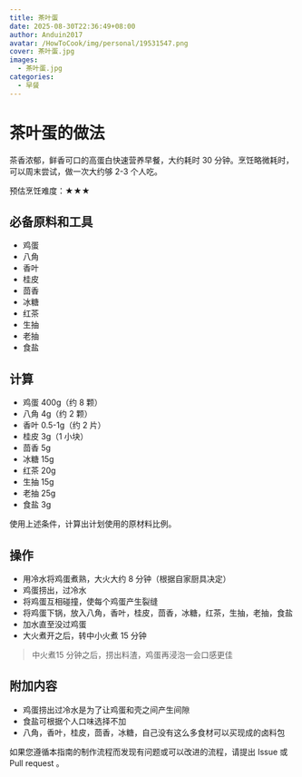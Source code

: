 ```yaml
---
title: 茶叶蛋
date: 2025-08-30T22:36:49+08:00
author: Anduin2017
avatar: /HowToCook/img/personal/19531547.png
cover: 茶叶蛋.jpg
images:
  - 茶叶蛋.jpg
categories:
  - 早餐
---
```


# 茶叶蛋的做法

茶香浓郁，鲜香可口的高蛋白快速营养早餐，大约耗时 30 分钟。烹饪略微耗时，可以周末尝试，做一次大约够 2-3 个人吃。

预估烹饪难度：★★★

## 必备原料和工具

- 鸡蛋
- 八角
- 香叶
- 桂皮
- 茴香
- 冰糖
- 红茶
- 生抽
- 老抽
- 食盐

## 计算

- 鸡蛋 400g（约 8 颗）
- 八角 4g（约 2 颗）
- 香叶 0.5-1g（约 2 片）
- 桂皮 3g（1 小块）
- 茴香 5g
- 冰糖 15g
- 红茶 20g
- 生抽 15g
- 老抽 25g
- 食盐 3g

使用上述条件，计算出计划使用的原材料比例。

## 操作

- 用冷水将鸡蛋煮熟，大火大约 8 分钟（根据自家厨具决定）
- 鸡蛋捞出，过冷水
- 将鸡蛋互相碰撞，使每个鸡蛋产生裂缝
- 将鸡蛋下锅，放入八角，香叶，桂皮，茴香，冰糖，红茶，生抽，老抽，食盐
- 加水直至没过鸡蛋
- 大火煮开之后，转中小火煮 15 分钟

> 中火煮15 分钟之后，捞出料渣，鸡蛋再浸泡一会口感更佳

## 附加内容

- 鸡蛋捞出过冷水是为了让鸡蛋和壳之间产生间隙
- 食盐可根据个人口味选择不加
- 八角，香叶，桂皮，茴香，冰糖，自己没有这么多食材可以买现成的卤料包

如果您遵循本指南的制作流程而发现有问题或可以改进的流程，请提出 Issue 或 Pull request 。
